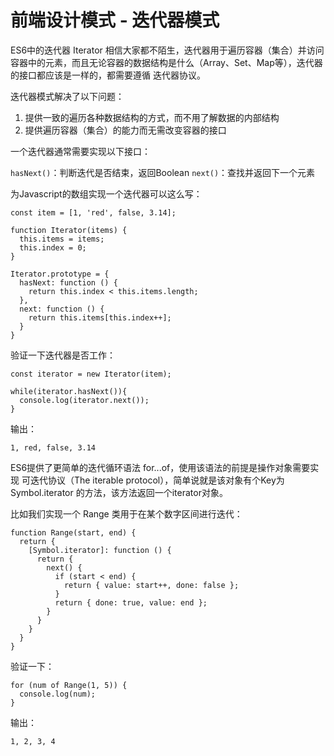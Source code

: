 # 前端设计模式 - 迭代器模式

ES6中的迭代器 Iterator 相信大家都不陌生，迭代器用于遍历容器（集合）并访问容器中的元素，而且无论容器的数据结构是什么（Array、Set、Map等），迭代器的接口都应该是一样的，都需要遵循 迭代器协议。

迭代器模式解决了以下问题：  

1. 提供一致的遍历各种数据结构的方式，而不用了解数据的内部结构
2. 提供遍历容器（集合）的能力而无需改变容器的接口

一个迭代器通常需要实现以下接口：  

`hasNext()`：判断迭代是否结束，返回Boolean
`next()`：查找并返回下一个元素

为Javascript的数组实现一个迭代器可以这么写：  
```
const item = [1, 'red', false, 3.14];

function Iterator(items) {
  this.items = items;
  this.index = 0;
}

Iterator.prototype = {
  hasNext: function () {
    return this.index < this.items.length;
  },
  next: function () {
    return this.items[this.index++];
  }
}
```
验证一下迭代器是否工作：
```
const iterator = new Iterator(item);

while(iterator.hasNext()){
  console.log(iterator.next());
}
```
输出：
```
1, red, false, 3.14
```
ES6提供了更简单的迭代循环语法 for...of，使用该语法的前提是操作对象需要实现 可迭代协议（The iterable protocol），简单说就是该对象有个Key为 Symbol.iterator 的方法，该方法返回一个iterator对象。  

比如我们实现一个 Range 类用于在某个数字区间进行迭代：
```
function Range(start, end) {
  return {
    [Symbol.iterator]: function () {
      return {
        next() {
          if (start < end) {
            return { value: start++, done: false };
          }
          return { done: true, value: end };
        }
      }
    }
  }
}
```
验证一下：
```
for (num of Range(1, 5)) {
  console.log(num);
}
```
输出：
```
1, 2, 3, 4
```
